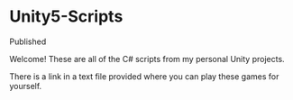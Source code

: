 # Unity5-Scripts
Published

Welcome! These are all of the C# scripts from my personal Unity projects.

There is a link in a text file provided where you can play these games for yourself.

